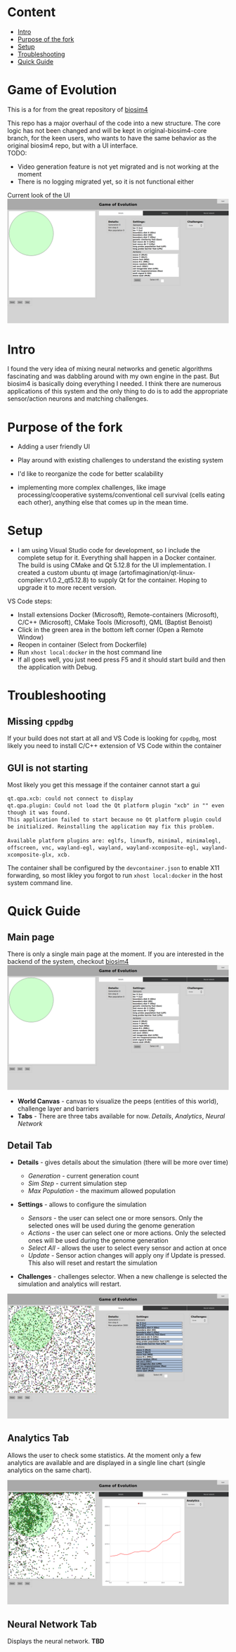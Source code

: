 # Content
* [Intro](#intro)<br>
* [Purpose of the fork](#purpose-of-the-fork)<br>
* [Setup](#setup)<br>
* [Troubleshooting](troubleshooting)<br>
* [Quick Guide](quick-guide)<br>

# Game of Evolution
This is a for from the great repository of [biosim4](https://github.com/davidrmiller/biosim4)

This repo has a major overhaul of the code into a new structure. The core logic has not been changed and will be kept in original-biosim4-core branch, for the keen users, who wants to have the same behavior as the original biosim4 repo, but with a UI interface.<br>
TODO:
  - Video generation feature is not yet migrated and is not working at the moment
  - There is no logging migrated yet, so it is not functional either

Current look of the UI
![doc1](https://github.com/artofimagination/game-of-evolution/blob/game_of_evolution/resources/DocImg1.png)

# Intro
I found the very idea of mixing neural networks and genetic algorithms fascinating and was dabbling around with my own engine in the past. But biosim4 is basically doing everything I needed. I think there are numerous applications of this system and the only thing to do is to add the appropriate sensor/action neurons and matching challenges.

# Purpose of the fork
 - Adding a user friendly UI
 - Play around with existing challenges to understand the existing system
 - I'd like to reorganize the code for better scalability
 
 - implementing more complex challenges, like image processing/cooperative systems/conventional cell survival (cells eating each other), anything else that comes up in the mean time.

 # Setup
 - I am using Visual Studio code for development, so I include the complete setup for it. Everything shall happen in a Docker container. The build is using CMake and Qt 5.12.8 for the UI implementation. I created a custom ubuntu qt image (artofimagination/qt-linux-compiler:v1.0.2_qt5.12.8) to supply Qt for the container. Hoping to upgrade it to more recent version.
 
 VS Code steps:
 - Install extensions Docker (Microsoft), Remote-containers (Microsoft), C/C++ (Microsoft), CMake Tools (Microsoft), QML (Baptist Benoist)
 - Click in the green area in the bottom left corner (Open a Remote Window)
 - Reopen in container (Select from Dockerfile)
 - Run ```xhost local:docker``` in the host command line
 - If all goes well, you just need press F5 and it should start build and then the application with Debug.

# Troubleshooting
## Missing ```cppdbg```
 If your build does not start at all and VS Code is looking for ```cppdbg```, most likely you need to install C/C++ extension of VS Code within the container
## GUI is not starting
 Most likely you get this message if the container cannot start a gui
 ```
 qt.qpa.xcb: could not connect to display 
qt.qpa.plugin: Could not load the Qt platform plugin "xcb" in "" even though it was found.
This application failed to start because no Qt platform plugin could be initialized. Reinstalling the application may fix this problem.

Available platform plugins are: eglfs, linuxfb, minimal, minimalegl, offscreen, vnc, wayland-egl, wayland, wayland-xcomposite-egl, wayland-xcomposite-glx, xcb.
```

The container shall be configured by the ```devcontainer.json``` to enable X11 forwarding, so most likley you forgot to run ```xhost local:docker``` in the host system command line.

# Quick Guide
## Main page
There is only a single main page at the moment. If you are interested in the backend of the system, checkout [biosim4](https://github.com/davidrmiller/biosim4)<br>
![doc1](https://github.com/artofimagination/game-of-evolution/blob/game_of_evolution/resources/DocImg1.png)

* **World Canvas** - canvas to visualize the peeps (entities of this world), challenge layer and barriers
* **Tabs** - There are three tabs available for now. _Details_, _Analytics_, _Neural Network_

## Detail Tab
* **Details** - gives details about the simulation (there will be more over time)
     - _Generation_ - current generation count
     - _Sim Step_ - current simulation step
     - _Max Population_ - the maximum allowed population

* **Settings** - allows to configure the simulation
     - _Sensors_ - the user can select one or more sensors. Only the selected ones will be used during the genome generation
     - _Actions_ - the user can select one or more actions. Only the selected ones will be used during the genome generation
     - _Select All_ - allows the user to select every sensor and action at once
     - _Update_ - Sensor action changes will apply ony if Update is pressed. This also will reset and restart the simulation
* **Challenges** - challenges selector. When a new challenge is selected the simulation and analytics will restart.

![doc1](https://github.com/artofimagination/game-of-evolution/blob/game_of_evolution/resources/DocImg2.png)

## Analytics Tab
Allows the user to check some statistics. At the moment only a few analytics are available and are displayed in a single line chart (single analytics on the same chart).

![doc1](https://github.com/artofimagination/game-of-evolution/blob/game_of_evolution/resources/DocImg3.png)

## Neural Network Tab
Displays the neural network. **TBD**
